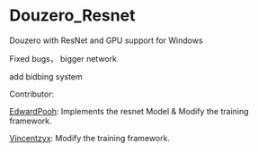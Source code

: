 # Douzero_Resnet
Douzero with ResNet and GPU support for Windows

Fixed bugs， bigger network

add bidbing system

Contributor:

[EdwardPooh](https://github.com/EdwardPooh): Implements the resnet Model & Modify the training framework.

[Vincentzyx](https://github.com/EdwardPooh): Modify the training framework.
